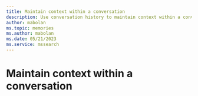 ```yaml
---
title: Maintain context within a conversation
description: Use conversation history to maintain context within a conversation with an LLM
author: mabolan
ms.topic: memories
ms.author: mabolan
ms.date: 05/21/2023
ms.service: mssearch
---
```

# Maintain context within a conversation
